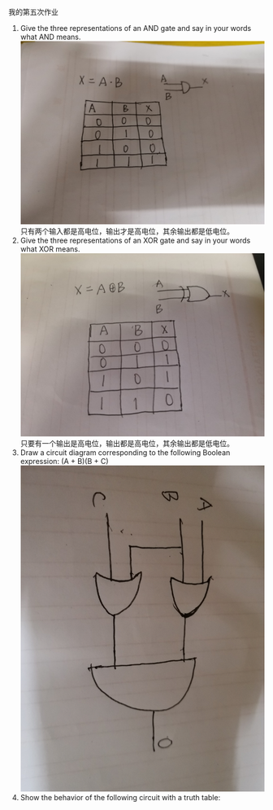 我的第五次作业
1) Give the three representations of an AND gate and say in your
words what AND means.
![](https://raw.githubusercontent.com/xiaobaishangxian/homework/gh-pages/images/%E5%BE%AE%E4%BF%A1%E5%9B%BE%E7%89%87_20181020152007.jpg)
只有两个输入都是高电位，输出才是高电位，其余输出都是低电位。
2) Give the three representations of an XOR gate and say in your
words what XOR means.
![](https://github.com/xiaobaishangxian/homework/blob/gh-pages/images/796855084349124369.jpg?raw=true)
只要有一个输出是高电位，输出都是高电位，其余输出都是低电位。
3) Draw a circuit diagram corresponding to the following Boolean
expression: (A + B)(B + C)
![](https://github.com/xiaobaishangxian/homework/blob/gh-pages/images/%E5%BE%AE%E4%BF%A1%E5%9B%BE%E7%89%87_20181020151944.jpg?raw=true)
4) Show the behavior of the following circuit with a truth table:
![]()
